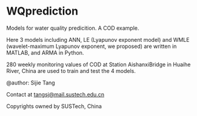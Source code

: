 # WQprediction
Models for water quality predicition. A COD example.

Here 3 models including ANN, LE (Lyapunov exponent model) and WMLE (wavelet-maximum Lyapunov exponent, we proposed) are written in MATLAB, and ARMA in Python.

280 weekly monitoring values of COD at Station AishanxiBridge in Huaihe River, China are used to train and test the 4 models.

@author: Sijie Tang

Contact at tangsj@mail.sustech.edu.cn

Copyrights owned by SUSTech, China
